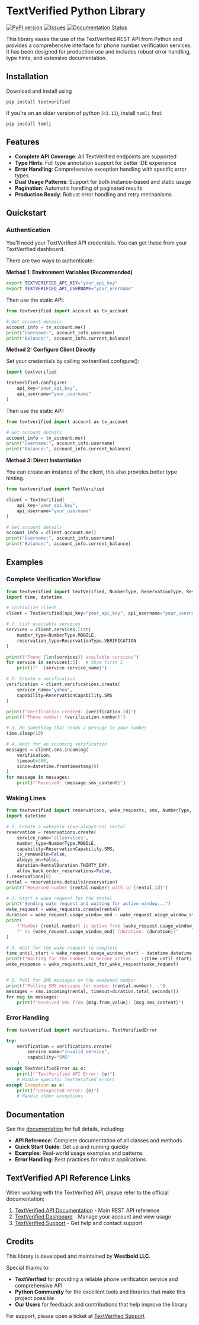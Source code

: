 # TextVerified Python Library

[![PyPI version](https://img.shields.io/pypi/v/textverified.svg)](https://pypi.python.org/pypi/textverified/)
[![Issues](https://img.shields.io/github/issues/Westbold/PythonClient.svg)](https://github.com/Westbold/PythonClient/issues)
[![Documentation Status](https://readthedocs.org/projects/textverified-python/badge/?version=latest)](https://textverified-python.readthedocs.io/en/latest/)

This library eases the use of the TextVerified REST API from Python and provides a comprehensive interface for phone number verification services. It has been designed for production use and includes robust error handling, type hints, and extensive documentation.


## Installation

Download and install using 

```
pip install textverified
```

If you're on an older version of python (`<3.11`), install `tomli` first:
```
pip install tomli
```

## Features

- **Complete API Coverage**: All TextVerified endpoints are supported
- **Type Hints**: Full type annotation support for better IDE experience
- **Error Handling**: Comprehensive exception handling with specific error types
- **Dual Usage Patterns**: Support for both instance-based and static usage
- **Pagination**: Automatic handling of paginated results
- **Production Ready**: Robust error handling and retry mechanisms


## Quickstart

### Authentication

You'll need your TextVerified API credentials. You can get these from your TextVerified dashboard.

There are two ways to authenticate:

**Method 1: Environment Variables (Recommended)**

```bash
export TEXTVERIFIED_API_KEY="your_api_key"
export TEXTVERIFIED_API_USERNAME="your_username"
```

Then use the static API:

```python
from textverified import account as tv_account

# Get account details
account_info = tv_account.me()
print("Username:", account_info.username)
print("Balance:", account_info.current_balance)
```

**Method 2: Configure Client Directly**

Set your credentials by calling textverified.configure():

```python
import textverified

textverified.configure(
    api_key="your_api_key",
    api_username="your_username"
)
```

Then use the static API:

```python
from textverified import account as tv_account

# Get account details
account_info = tv_account.me()
print("Username:", account_info.username)
print("Balance:", account_info.current_balance)
```

**Method 3: Direct Instantiation**

You can create an instance of the client,
this also provides better type hinting.

```python
from textverified import TextVerified

client = TextVerified(
    api_key="your_api_key",
    api_username="your_username"
)

# Get account details
account_info = client.account.me()
print("Username:", account_info.username)
print("Balance:", account_info.current_balance)
```

## Examples

### Complete Verification Workflow

```python
from textverified import TextVerified, NumberType, ReservationType, ReservationCapability
import time, datetime

# Initialize client
client = TextVerified(api_key="your_api_key", api_username="your_username")

# 1. List available services
services = client.services.list(
    number_type=NumberType.MOBILE,
    reservation_type=ReservationType.VERIFICATION
)

print(f"Found {len(services)} available services")
for service in services[:5]:  # Show first 5
    print(f"  {service.service_name}")

# 2. Create a verification
verification = client.verifications.create(
    service_name="yahoo",
    capability=ReservationCapability.SMS
)

print(f"Verification created: {verification.id}")
print(f"Phone number: {verification.number}")

# 3. Do something that sends a message to your number
time.sleep(10)

# 4. Wait for an incoming verification
messages = client.sms.incoming(
    verification,
    timeout=300,
    since=datetime.fromtimestamp(0)
)
for message in messages:
    print(f"Received: {message.sms_content}")
```

### Waking Lines

```python
from textverified import reservations, wake_requests, sms, NumberType, ReservationCapability, RentalDuration
import datetime

# 1. Create a wakeable (non-always-on) rental
reservation = reservations.create(
    service_name="allservices",
    number_type=NumberType.MOBILE,
    capability=ReservationCapability.SMS,
    is_renewable=False,
    always_on=False,
    duration=RentalDuration.THIRTY_DAY,
    allow_back_order_reservations=False,
).reservations[0]
rental = reservations.details(reservation)
print(f"Reserved number {rental.number} with id {rental.id}")

# 2. Start a wake request for the rental
print("Sending wake request and waiting for active window...")
wake_request = wake_requests.create(rental)
duration = wake_request.usage_window_end - wake_request.usage_window_start
print(
    f"Number {rental.number} is active from {wake_request.usage_window_start}"
    f" to {wake_request.usage_window_end} (duration: {duration})"
)

# 3. Wait for the wake request to complete
time_until_start = wake_request.usage_window_start - datetime.datetime.now(datetime.timezone.utc)
print(f"Waiting for the number to become active... ({time_until_start})")
wake_response = wake_requests.wait_for_wake_request(wake_request)


# 3. Poll for SMS messages on the awakened number
print(f"Polling SMS messages for number {rental.number}...")
messages = sms.incoming(rental, timeout=duration.total_seconds())
for msg in messages:
    print(f"Received SMS from {msg.from_value}: {msg.sms_content}")
```

### Error Handling

```python
from textverified import verifications, TextVerifiedError

try:
    verification = verifications.create(
        service_name="invalid_service",
        capability="SMS"
    )
except TextVerifiedError as e:
    print(f"TextVerified API Error: {e}")
    # Handle specific TextVerified errors
except Exception as e:
    print(f"Unexpected error: {e}")
    # Handle other exceptions
```

## Documentation

See the [documentation](https://textverified.readthedocs.io/) for full details, including:

- **API Reference**: Complete documentation of all classes and methods  
- **Quick Start Guide**: Get up and running quickly
- **Examples**: Real-world usage examples and patterns
- **Error Handling**: Best practices for robust applications

## TextVerified API Reference Links

When working with the TextVerified API, please refer to the official documentation:

1. [TextVerified API Documentation](https://www.textverified.com/docs/api/v2) - Main REST API reference
2. [TextVerified Dashboard](https://www.textverified.com/app/api/configure) - Manage your account and view usage
3. [TextVerified Support](https://www.textverified.com/app/support) - Get help and contact support

## Credits

This library is developed and maintained by **Westbold LLC**.

Special thanks to:

* **TextVerified** for providing a reliable phone verification service and comprehensive API
* **Python Community** for the excellent tools and libraries that make this project possible
* **Our Users** for feedback and contributions that help improve the library

For support, please open a ticket at [TextVerified Support](https://www.textverified.com/app/support)
